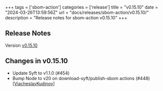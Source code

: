 +++
tags = ['sbom-action']
categories = ['release']
title = "v0.15.10"
date = "2024-03-26T13:59:56Z"
url = "docs/releases/sbom-action/v0.15.10/"
description = "Release notes for sbom-action v0.15.10"
+++

## Release Notes

Version [v0.15.10](https://github.com/anchore/sbom-action/releases/tag/v0.15.10)

## Changes in v0.15.10

- Update Syft to v1.1.0 (#454)
- Bump Node to v20 on download-syft/publish-sbom actions (#448) [[ViacheslavKudinov](https://github.com/ViacheslavKudinov)]
